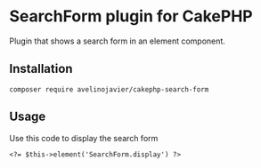 # SearchForm plugin for CakePHP
Plugin that shows a search form in an element component.

## Installation
```
composer require avelinojavier/cakephp-search-form
```

## Usage
Use this code to display the search form
```
<?= $this->element('SearchForm.display') ?>
```
